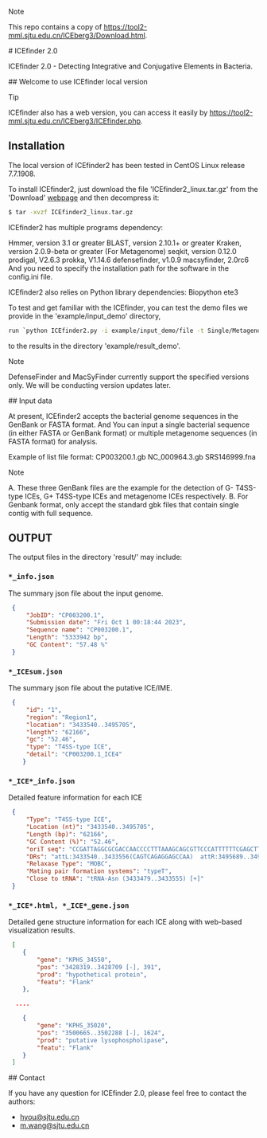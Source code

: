 > [!NOTE]  
> This repo contains a copy of https://tool2-mml.sjtu.edu.cn/ICEberg3/Download.html.

# ICEfinder 2.0

ICEfinder 2.0 - Detecting Integrative and Conjugative Elements in Bacteria.

## Welcome to use ICEfinder local version

> [!Tip]  
> ICEfinder also has a web version, you can access it easily by https://tool2-mml.sjtu.edu.cn/ICEberg3/ICEfinder.php.

## Installation

The local version of ICEfinder2 has been tested in CentOS Linux release 7.7.1908.

To install ICEfinder2, just download the file 'ICEfinder2_linux.tar.gz' from the 'Download' [webpage](https://tool2-mml.sjtu.edu.cn/ICEberg3/Download.html) and then decompress it:

```bash
$ tar -xvzf ICEfinder2_linux.tar.gz
```

ICEfinder2 has multiple programs dependency: 

Hmmer, version 3.1 or greater
BLAST, version 2.10.1+ or greater
Kraken, version 2.0.9-beta or greater (For Metagenome)
seqkit, version 0.12.0
prodigal, V2.6.3
prokka, V1.14.6
defensefinder, v1.0.9
macsyfinder, 2.0rc6
And you need to specify the installation path for the software in the config.ini file.

ICEfinder2 also relies on Python library dependencies:
Biopython
ete3

To test and get familiar with the ICEfinder, you can test the demo files we provide in the 'example/input_demo' directory,
```bash
run `python ICEfinder2.py -i example/input_demo/file -t Single/Metagenome`. You can also compare your output in the 'result'
```
to the results in the directory 'example/result_demo'.

> [!NOTE]
> DefenseFinder and MacSyFinder currently support the specified versions only. We will be conducting version updates later.

## Input data

At present, ICEfinder2 accepts the bacterial genome sequences in the GenBank or FASTA format. 
And You can input a single bacterial sequence (in either FASTA or GenBank format) or multiple metagenome sequences (in FASTA format) for analysis.

Example of list file format:
CP003200.1.gb
NC_000964.3.gb
SRS146999.fna

> [!NOTE]
> A. These three GenBank files are the example for the detection of G- T4SS-type ICEs, G+ T4SS-type ICEs and metagenome ICEs respectively.
> B. For Genbank format, only accept the standard gbk files that contain single contig with full sequence.

## OUTPUT
The output files in the directory 'result/' may include:

### `*_info.json`

The summary json file about the input genome.

```json
 {
     "JobID": "CP003200.1",
     "Submission date": "Fri Oct 1 00:18:44 2023",
     "Sequence name": "CP003200.1",
     "Length": "5333942 bp",
     "GC Content": "57.48 %"
 }
```

### `*_ICEsum.json`

The summary json file about the putative ICE/IME.
```json
 {
     "id": "1",
     "region": "Region1",
     "location": "3433540..3495705",
     "length": "62166",
     "gc": "52.46",
     "type": "T4SS-type ICE",
     "detail": "CP003200.1_ICE4"
    }
```

### `*_ICE*_info.json`

Detailed feature information for each ICE

```json
 {
     "Type": "T4SS-type ICE",
     "Location (nt)": "3433540..3495705",
     "Length (bp)": "62166",
     "GC Content (%)": "52.46",
     "oriT seq": "CCGATTAGGCGCGACCAACCCCTTTAAAGCAGCGTTCCCATTTTTTCGAGCTTGCGAAGAAAAAATAGGCTAAACGCGCGTCTTAAAGGGGTTGGTCGCGCGTAGCGTGCGACGGTGTGCCGCC",
     "DRs": "attL:3433540..3433556(CAGTCAGAGGAGCCAA)  attR:3495689..3495705(CAGTCAGAGGAGCCAA)",
     "Relaxase Type": "MOBC",
     "Mating pair formation systems": "typeT",
     "Close to tRNA": "tRNA-Asn (3433479..3433555) [+]"
 }
```

### `*_ICE*.html, *_ICE*_gene.json`

Detailed gene structure information for each ICE along with web-based visualization results.
```json
 [
    {
        "gene": "KPHS_34550",
        "pos": "3428319..3428709 [-], 391",
        "prod": "hypothetical protein",
        "featu": "Flank"
    },

  ....

    {
        "gene": "KPHS_35020",
        "pos": "3500665..3502288 [-], 1624",
        "prod": "putative lysophospholipase",
        "featu": "Flank"
    }
 ]
```
## Contact

If you have any question for ICEfinder 2.0, please feel free to contact the authors:

- hyou@sjtu.edu.cn
- m.wang@sjtu.edu.cn
